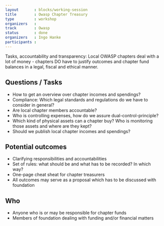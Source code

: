 ```yaml
---
layout       : blocks/working-session
title        : Owasp Chapter Treasury
type         : workshop
organizers   :
track        : Owasp
status       : done
organizers   : Ingo Hanke
participants :
---
```


Tasks, accountability and transparency: Local OWASP chapters deal with a lot of money - chapters DO have to justify outcomes and chapter fund balances in a legal, fiscal and ethical manner.

## Questions / Tasks
- How to get an overview over chapter incomes and spendings?
- Compliance: Which legal standards and regulations do we have to consider in general?
- Are local chapter members accountable?
- Who is controlling expenses, how do we assure dual-control-principle?
- Which kind of physical assets can a chapter buy? Who is monitoring those assets and where are they kept?
- Should we publish local chapter incomes and spendings?

## Potential outcomes
- Clarifying responsibilities and accountabilities
- Set of rules: what should be and what has to be recorded? In which way? 
- One-page cheat sheat for chapter treasurers
- All outcomes may serve as a proposal which has to be discussed with foundation

## Who
- Anyone who is or may be responsible for chapter funds
- Members of foundation dealing with funding and/or financial matters
